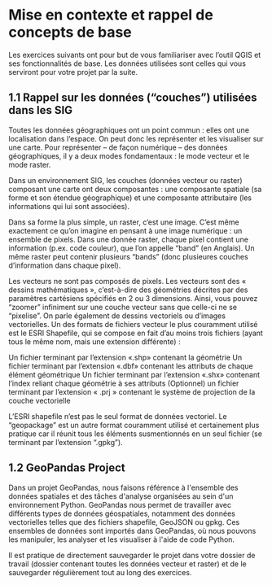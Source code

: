 # Mise en contexte et rappel de concepts de base

Les exercices suivants ont pour but de vous familiariser avec l’outil QGIS et ses fonctionnalités de base. Les données utilisées sont celles qui vous serviront pour votre projet par la suite.

## 1.1 Rappel sur les données (“couches”) utilisées dans les SIG

Toutes les données géographiques ont un point commun : elles ont une localisation dans l‘espace. On peut donc les représenter et les visualiser sur une carte. Pour représenter – de façon numérique – des données géographiques, il y a deux modes fondamentaux : le mode vecteur et le mode raster.

Dans un environnement SIG, les couches (données vecteur ou raster) composant une carte ont deux composantes : une composante spatiale (sa forme et son étendue géographique) et une composante attributaire (les informations qui lui sont associées).

Dans sa forme la plus simple, un raster, c’est une image. C’est même exactement ce qu’on imagine en pensant à une image numérique : un ensemble de pixels. Dans une donnée raster, chaque pixel contient une information (p.ex. code couleur), que l’on appelle “band” (en Anglais). Un même raster peut contenir plusieurs “bands” (donc plusieures couches d’information dans chaque pixel).

Les vecteurs ne sont pas composés de pixels. Les vecteurs sont des « dessins mathématiques », c’est-à-dire des géométries décrites par des paramètres cartésiens spécifiés en 2 ou 3 dimensions. Ainsi, vous pouvez “zoomer” infiniment sur une couche vecteur sans que celle-ci ne se “pixelise”. On parle également de dessins vectoriels ou d’images vectorielles. Un des formats de fichiers vecteur le plus couramment utilisé est le ESRI Shapefile, qui se compose en fait d’au moins trois fichiers (ayant tous le même nom, mais une extension différente) :

Un fichier terminant par l’extension «.shp» contenant la géométrie
Un fichier terminant par l’extension «.dbf» contenant les attributs de chaque élément géométrique
Un fichier terminant par l’extension «.shx» contenant l’index reliant chaque géométrie à ses attributs
(Optionnel) un fichier terminant par l’extension « .prj » contenant le système de projection de la couche vectorielle

L’ESRI shapefile n’est pas le seul format de données vectoriel. Le “geopackage” est un autre format couramment utilisé et certainement plus pratique car il réunit tous les éléments susmentionnés en un seul fichier (se terminant par l’extension “.gpkg”).

## 1.2 GeoPandas Project

Dans un projet GeoPandas, nous faisons référence à l'ensemble des données spatiales et des tâches d'analyse organisées au sein d'un environnement Python. GeoPandas nous permet de travailler avec différents types de données géospatiales, notamment des données vectorielles telles que des fichiers shapefile, GeoJSON ou gpkg. Ces ensembles de données sont importés dans GeoPandas, où nous pouvons les manipuler, les analyser et les visualiser à l'aide de code Python.

Il est pratique de directement sauvegarder le projet dans votre dossier de travail (dossier contenant toutes les données vecteur et raster) et de le sauvegarder régulièrement tout au long des exercices.
